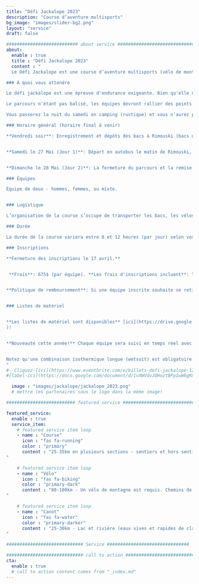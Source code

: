 ```yaml
---
title: "Défi Jackalope 2023"
description: "Course d’aventure multisports"
bg_image: "images/slider-bg2.png"
layout: "service"
draft: false

########################### about service #############################
about:
  enable : true
  title : "Défi Jackalope 2023"
  content : "
  Le Défi Jackalope est une course d’aventure multisports (vélo de montagne, course à pied et canot) qui se déroulera sur 2 jours le 27 et 28 Mai 2023. Cette course d'aventure fait partie de la série mondiale A1 Adventure Racing: https://adventure1series.com/canada/. Les équipes traverseront ~150 km dans la région du Bas-Saint-Laurent en alternant les disciplines sportives.

### À quoi vous attendre

Le défi jackalope est une épreuve d'endurance exigeante. Bien qu'elle n'est pas réservée aux athlètes, vous devez avoir une expérience dans toutes les disciplines touchées par la course. Pendant votre course, vous aurez des décisions à prendre qui influenceront la durée de votre course (p.ex, sur le choix d’aller chercher ou non certains points de contrôle). Dans une certaine mesure, vous pourrez moduler votre parcours selon votre niveau d’énergie et de motivation. Les distances indiquées ci-bas varieront selon vos décisions et vos choix de points de contrôle. Notez qu'il y aura des barrières horaires à certaines étapes de la course.

Le parcours n'étant pas balisé, les équipes devront rallier des points de contrôle en s’orientant avec une boussole et une carte détaillée. Le parcours demeurera secret jusqu’à la journée avant la course.

Vous passerez la nuit du samedi en camping (rustique) et vous n'aurez pas accès à vos véhicules. Vous aurez accès à un bac de matériel par personne spécifiquement pour la nuit de camping.

### Horaire général (horaire final à venir)

**Vendredi soir**: Enregistrement et dépôts des bacs à Rimouski (bacs de camping et bacs de transitions du jour 1)


**Samedi le 27 Mai (Jour 1)**: Départ en autobus le matin de Rimouski, vous terminerez la course sur le site de camping.


**Dimanche le 28 Mai (Jour 2)**: La fermeture du parcours et la remise des prix auront lieu en mi-journée.

### Équipes

Équipe de deux - hommes, femmes, ou mixte.


### Logistique

L’organisation de la course s’occupe de transporter les bacs, les vélos et les canots si requis. Il n’y aura pas de ravitaillement sur le parcours, mais les équipes auront accès à des bacs lors des transitions entre les épreuves.

### Durée

La durée de la course variera entre 8 et 12 heures (par jour) selon vos choix de routes et votre vitesse.

### Inscriptions

**Fermeture des inscriptions le 17 avril.**


 **Frais**: 675$ (par équipe). **Les frais d'inscriptions incluent**: le transport des bacs et équipements (canot et vélos), le camping (le samedi), la location d'un canot, les cartes du parcours, repas d'après-course le samedi, et une superbe aventure! Pour faciliter la logistique de cet événement, les canots personnels ne sont pas acceptés.


**Politique de remboursement**: Si une équipe inscrite souhaite se retirer de l’événement, 85 % des frais d’inscription seront remboursés jusqu’au 1 février 2023. Entre le 2 février et le 15 avril 2023, 50 % des frais d’inscription peuvent être remboursés. Entre le 16 avril et le 20 mai 2023, 25% des frais d’inscription peuvent être remboursés. Entre le 21 mai 2023 et le jour de la course, aucun remboursement sera émis. Jusqu’au 20 mai, les équipes qui ne peuvent pas participer ont la possibilité de transférer leur inscription après en avoir informé le comité organisateur. Dans tous les cas d’annulation, les frais de transaction sont à la charge des équipes.


### Listes de matériel


**Les listes de matériel sont disponibles** [ici](https://drive.google.com/file/d/1sIQR2aNCHtBV6RBAjIvsuvmpkS93t-RE/view?usp=sharing
)!


**Nouveauté cette année!** Chaque équipe sera suivi en temps réel avec une balise GPS qui vous sera prêtée.


Notez qu'une combinaison isothermique longue (wetsuit) est obligatoire par personne (d'une épaisseur minimale de 3mm au corps et 2mm pour les membres). Possibilité de louer lors de l'inscription (bien choisir la grandeur).
"
#- Cliquez-[ici](https://www.eventbrite.com/e/billets-defi-jackalope-12h-2022-245827264967)!
#[label-ici](https://docs.google.com/document/d/1vXWVdvJOHoztBPpIwW6gKmgLnIvYCMgz/edit?usp=sharing&ouid=101057629570461989254&rtpof=true&sd=true)

  image : "images/jackalope/jackalope_2023.png"
  # mettre les partenaires sous le logo dans la même image!

########################## featured service ############################

featured_service:
  enable : true
  service_item:
    # featured service item loop
    - name : "Course"
      icon : "fas fa-running"
      color : "primary"
      content : "25-35km en plusieurs sections - sentiers et hors sentiers, traverse de cours d'eau et de marais.
"

    # featured service item loop
    - name : "Vélo"
      icon : "fas fa-biking"
      color : "primary-dark"
      content : "80-100km - Un vélo de montagne est requis. Chemins de terre – Single track - Chemins forestiers – Sentiers de VTT.
"

    # featured service item loop
    - name : "Canot"
      icon : "fas fa-water"
      color : "primary-darker"
      content : "25-30km - Lac et rivière (eaux vives et rapides de classe 1). Portages (entre 500m et 1.5km)
"

############################# Service ###############################

############################# call to action #################################
cta:
  enable : true
  # call to action content comes from "_index.md"
---
```

